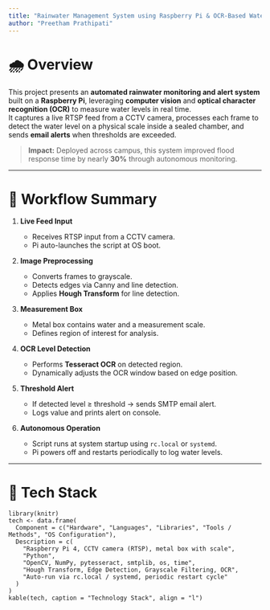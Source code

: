 ```yaml
---
title: "Rainwater Management System using Raspberry Pi & OCR-Based Water Level Detection"
author: "Preetham Prathipati"
---
```


# 🌧️ Overview

This project presents an **automated rainwater monitoring and alert system** built on a **Raspberry Pi**, leveraging **computer vision** and **optical character recognition (OCR)** to measure water levels in real time.  
It captures a live RTSP feed from a CCTV camera, processes each frame to detect the water level on a physical scale inside a sealed chamber, and sends **email alerts** when thresholds are exceeded.

> **Impact:** Deployed across campus, this system improved flood response time by nearly **30%** through autonomous monitoring.

---

# 🧠 Workflow Summary

1. **Live Feed Input**
   - Receives RTSP input from a CCTV camera.
   - Pi auto-launches the script at OS boot.

2. **Image Preprocessing**
   - Converts frames to grayscale.
   - Detects edges via Canny and line detection.
   - Applies **Hough Transform** for line detection.

3. **Measurement Box**
   - Metal box contains water and a measurement scale.
   - Defines region of interest for analysis.

4. **OCR Level Detection**
   - Performs **Tesseract OCR** on detected region.
   - Dynamically adjusts the OCR window based on edge position.

5. **Threshold Alert**
   - If detected level ≥ threshold → sends SMTP email alert.
   - Logs value and prints alert on console.

6. **Autonomous Operation**
   - Script runs at system startup using `rc.local` or `systemd`.
   - Pi powers off and restarts periodically to log water levels.

---

# 🧩 Tech Stack

```{r, echo=FALSE}
library(knitr)
tech <- data.frame(
  Component = c("Hardware", "Languages", "Libraries", "Tools / Methods", "OS Configuration"),
  Description = c(
    "Raspberry Pi 4, CCTV camera (RTSP), metal box with scale",
    "Python",
    "OpenCV, NumPy, pytesseract, smtplib, os, time",
    "Hough Transform, Edge Detection, Grayscale Filtering, OCR",
    "Auto-run via rc.local / systemd, periodic restart cycle"
  )
)
kable(tech, caption = "Technology Stack", align = "l")
